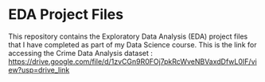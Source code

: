 # EDA Project Files
This repository contains the Exploratory Data Analysis (EDA) project files that I have completed as part of my Data Science course.
This is the link for accessing the Crime Data Analysis dataset : https://drive.google.com/file/d/1zvCGn9R0FOj7pkRcWveNBVaxdDfwL0IF/view?usp=drive_link
